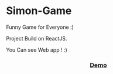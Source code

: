 # Simon-Game 

Funny Game for Everyone :)


Project Build on ReactJS.

You Can see Web app ! :)



<div align="center">
  <h3>
    <a href="https://khorgu.github.io/Simon-Game/ ">
      Demo
    </a>
  </h3>
</div>
